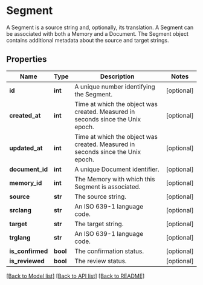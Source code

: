 # Segment

A Segment is a source string and, optionally, its translation. A Segment can be associated with both a Memory and a Document. The Segment object contains additional metadata about the source and target strings. 
## Properties
Name | Type | Description | Notes
------------ | ------------- | ------------- | -------------
**id** | **int** | A unique number identifying the Segment. | [optional] 
**created_at** | **int** | Time at which the object was created. Measured in seconds since the Unix epoch. | [optional] 
**updated_at** | **int** | Time at which the object was created. Measured in seconds since the Unix epoch. | [optional] 
**document_id** | **int** | A unique Document identifier. | [optional] 
**memory_id** | **int** | The Memory with which this Segment is associated. | [optional] 
**source** | **str** | The source string. | [optional] 
**srclang** | **str** | An ISO 639-1 language code. | [optional] 
**target** | **str** | The target string. | [optional] 
**trglang** | **str** | An ISO 639-1 language code. | [optional] 
**is_confirmed** | **bool** | The confirmation status. | [optional] 
**is_reviewed** | **bool** | The review status. | [optional] 

[[Back to Model list]](../README.md#documentation-for-models) [[Back to API list]](../README.md#documentation-for-api-endpoints) [[Back to README]](../README.md)


